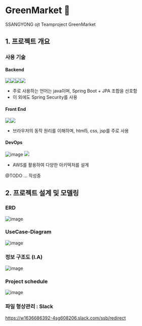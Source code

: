 # GreenMarket 🌿
SSANGYONG ojt Teamproject GreenMarket 

## 1. 프로젝트 개요


### 사용 기술
#### Backend
<img src="https://img.icons8.com/color/48/000000/java-coffee-cup-logo.png"><img src="https://img.icons8.com/color/48/000000/spring-logo.png"><img src="https://img.icons8.com/windows/32/000000/node-js.png"><img src="https://img.icons8.com/color/48/000000/oracle-logo.png">

+ 주로 사용하는 언어는 java이며, Spring Boot + JPA 조합을 선호함
+ 이 외에도 Spring Security를 사용

#### Front End
<img src="https://img.icons8.com/color/48/000000/html-5.png"><img src="https://img.icons8.com/color/48/000000/css3.png">

+ 브라우저의 동작 원리를 이해하며, html5, css, jsp를 주로 사용

#### DevOps
![image](https://user-images.githubusercontent.com/49936027/142104398-7445d958-312e-45cb-82a1-c3ed63e910f3.png)
<img src="https://img.icons8.com/color/48/000000/amazon-web-services.png"/>

+ AWS를 활용하여 다양한 아키텍처를 설계


@TODO ... 작성중

## 2. 프로젝트 설계 및 모델링 

### ERD 
![image](https://user-images.githubusercontent.com/49936027/142147267-f9754dfa-a126-4ed7-8bfe-3db53fb61df1.png)


### UseCase-Diagram
![image](https://user-images.githubusercontent.com/49936027/142098352-ed7badee-7113-4890-a247-64af2d9140bc.png)


### 정보 구조도 (I.A)
![image](https://user-images.githubusercontent.com/49936027/142147312-84544422-2ba7-4209-8d0d-e9d3e9698f96.png)


### Project schedule
![image](https://user-images.githubusercontent.com/49936027/142098671-b7f24873-687a-4402-9dec-8771e8373c0e.png)



### 파일 형상관리 : Slack
https://w1636686392-4sg608206.slack.com/ssb/redirect
